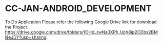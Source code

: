 # CC-JAN-ANDROID_DEVELOPMENT
To Do Application 
Please refer the following Google Drive link for download the Project.
https://drive.google.com/drive/folders/1OHqLrwNa3XPh_Uph8ip2ODbs2BMNeJDY?usp=sharing
